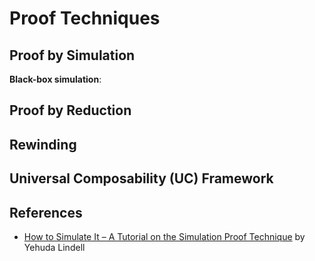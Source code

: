 # Proof Techniques

## Proof by Simulation

**Black-box simulation**:

## Proof by Reduction

## Rewinding

## Universal Composability (UC) Framework

## References
* [How to Simulate It – A Tutorial on the Simulation Proof Technique](https://link.springer.com/chapter/10.1007%2F978-3-319-57048-8_6) by Yehuda Lindell

